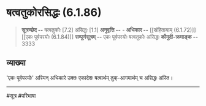 # षत्वतुकोरसिद्धः (6.1.86)
> **सूत्रच्छेद --** षत्वतुकोः [7.2] असिद्धः [1.1]
> **अनुवृत्ति --** -
> **अधिकार --** [[संहितायाम् (6.1.72)]] [[एकः पूर्वपरयोः (6.1.84)]]
> **सम्पूर्णसूत्रम् --** एकः पूर्वपरयोः षत्वतुकोः असिद्धः
> **कौमुदी-क्रमाङ्क --** 3333

## व्याख्या

'एकः पूर्वपरयोः' अस्मिन् अधिकारे उक्तः एकादेशः षत्वार्थम् तुक्-आगमार्थम् च असिद्धः अस्ति।

---
#सूत्र #परिभाषा 